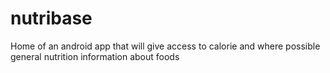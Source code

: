 # nutribase
Home of an  android app that will give access to calorie and where possible general nutrition information about foods
